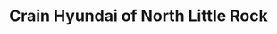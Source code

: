 ---
title: "Crain Hyundai of North Little Rock"
url: /north-little-rock/crain-hyundai-of-north-little-rock/
shop: car
---